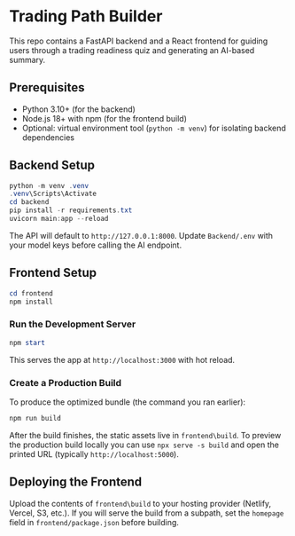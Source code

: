 # Trading Path Builder

This repo contains a FastAPI backend and a React frontend for guiding users through a trading readiness quiz and generating an AI-based summary.

## Prerequisites

- Python 3.10+ (for the backend)
- Node.js 18+ with npm (for the frontend build)
- Optional: virtual environment tool (`python -m venv`) for isolating backend dependencies

## Backend Setup

```powershell
python -m venv .venv
.venv\Scripts\Activate
cd backend
pip install -r requirements.txt
uvicorn main:app --reload
```

The API will default to `http://127.0.0.1:8000`. Update `Backend/.env` with your model keys before calling the AI endpoint.

## Frontend Setup

```powershell
cd frontend
npm install
```

### Run the Development Server

```powershell
npm start
```

This serves the app at `http://localhost:3000` with hot reload.

### Create a Production Build

To produce the optimized bundle (the command you ran earlier):

```powershell
npm run build
```

After the build finishes, the static assets live in `frontend\build`. To preview the production build locally you can use `npx serve -s build` and open the printed URL (typically `http://localhost:5000`).

## Deploying the Frontend

Upload the contents of `frontend\build` to your hosting provider (Netlify, Vercel, S3, etc.). If you will serve the build from a subpath, set the `homepage` field in `frontend/package.json` before building.
